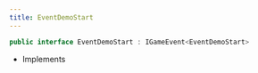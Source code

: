 ```yaml
---
title: EventDemoStart
---
```


```csharp
public interface EventDemoStart : IGameEvent<EventDemoStart>
```

- Implements

